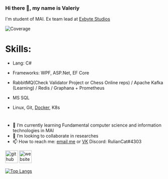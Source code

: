 ### Hi there 👋, my name is Valeriy
I'm student of MAI. Ex team lead at [Exbyte Studios](https://vk.com/exbytestudios)

<img alt="Coverage" src="https://www.codewars.com/users/DeoEsor/badges/large">

# Skills:  
- Lang: C#

- Frameworks: WPF, ASP.Net, EF Core
- RabbitMQ(Check Validator Project or Chess Online reps) / Apache Kafka (Learning) / Redis / Graphana + Prometheus
- MS SQL
- Linux, Git, [Docker](https://hub.docker.com/u/deoesor), K8s

# 

- 🌱 I’m currently learning Fundamental computer science and information technologies in MAI
- 👯 I’m looking to collaborate in researches
- 📫 How to reach me: [email me](RulianValeriy@yandex.ru) or [VK](https://vk.com/ruliandeo/) Discord: RulianCat#4303

[<img src='https://cdn.jsdelivr.net/npm/simple-icons@3.0.1/icons/github.svg' alt='github' height='40'>](https://github.com/DeoEsor)  [<img src='https://cdn.jsdelivr.net/npm/simple-icons@3.0.1/icons/icloud.svg' alt='website' height='40'>](http://exbytestudios.com/)  

[![Top Langs](https://github-readme-stats.vercel.app/api/top-langs/?username=DeoEsor)]()

